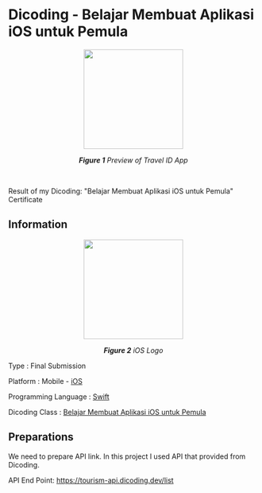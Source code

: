 # Dicoding - Belajar Membuat Aplikasi iOS untuk Pemula

<p align="center">
  <img src="https://user-images.githubusercontent.com/32255348/127972393-6db879c1-32cc-4eda-9cee-8d122ed8ebae.gif" width="200" />
</p>

<p align="center"><i><b>Figure 1</b> Preview of Travel ID App</i></p>

<br/>

Result of my Dicoding: "Belajar Membuat Aplikasi iOS untuk Pemula" Certificate

## Information
<p align="center">
  <img src="https://upload.wikimedia.org/wikipedia/commons/thumb/c/ca/IOS_logo.svg/1200px-IOS_logo.svg.png" width="200"/>
</p>
<p align="center"><i><b>Figure 2</b> iOS Logo</i></p>

Type                  : Final Submission

Platform              : Mobile - [iOS](https://www.apple.com/id/ios/ios-14/)

Programming Language  : [Swift](https://developer.apple.com/swift/)

Dicoding Class        : [Belajar Membuat Aplikasi iOS untuk Pemula](https://www.dicoding.com/academies/171)

## Preparations
We need to prepare API link. In this project I used API that provided from Dicoding.

API End Point: https://tourism-api.dicoding.dev/list
